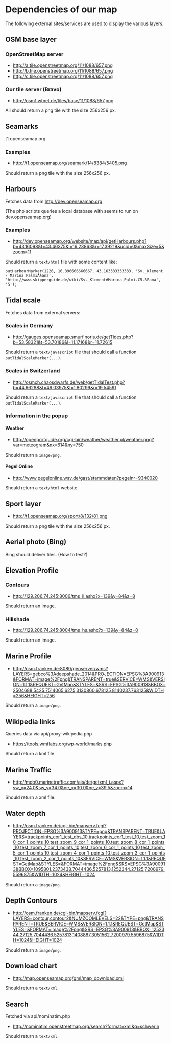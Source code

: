 # Dependencies of our map

The following external sites/services are used to display the various layers.

## OSM base layer

### OpenStreetMap server
- http://a.tile.openstreetmap.org/11/1088/657.png
- http://b.tile.openstreetmap.org/11/1088/657.png
- http://c.tile.openstreetmap.org/11/1088/657.png

### Our tile server (Bravo)
- http://osm1.wtnet.de/tiles/base/11/1088/657.png


All should return a png tile with the size 256x256 px.

## Seamarks
t1.openseamap.org

### Examples
- http://t1.openseamap.org/seamark/14/8384/5405.png

Should return a png tile with the size 256x256 px.

## Harbours

Fetches data from http://dev.openseamap.org

(The php scripts queries a local database with seems to run on dev.openseamap.org)

### Examples
- http://dev.openseamap.org/website/map/api/getHarbours.php?b=43.16098&t=43.46375&l=16.23863&r=17.39219&ucid=0&maxSize=5&zoom=11

Should return a ```text/html``` file with some content like:
```
putHarbourMarker(1226, 16.396666666667, 43.163333333333, 'Sv._Klement - Marina PalmiÅ¾ana', 'http://www.skipperguide.de/wiki/Sv._Klement#Marina_Palmi.C5.BEana', '5');
```

## Tidal scale

Fetches data from external servers:

### Scales in Germany

- http://gauges.openseamap.smurf.noris.de/getTides.php?b=53.58321&t=53.70186&l=11.17168&r=11.72615

Should return a ```text/javascript``` file that should call a function ```putTidalScaleMarker(...)```.

### Scales in Switzerland
- http://osmch.chaosdwarfs.de/web/getTidalTest.php?b=44.66288&t=49.03975&l=1.80299&r=19.54591

Should return a ```text/javascript``` file that should call a function ```putTidalScaleMarker(...)```.

### Information in the popup

#### Weather
- http://openportguide.org/cgi-bin/weather/weather.pl/weather.png?var=meteogram&nx=614&ny=750

Should return a ```image/png```.

#### Pegel Online
- http://www.pegelonline.wsv.de/gast/stammdaten?pegelnr=9340020

Should return a ```text/html``` website.

## Sport layer
- http://t1.openseamap.org/sport/8/132/81.png

Should return a png tile with the size 256x256 px.

## Aerial photo (Bing)
Bing should deliver tiles. (How to test?)

## Elevation Profile

### Contours
- http://129.206.74.245:8006/tms_il.ashx?x=139&y=84&z=8

Should return an image.

### Hillshade
- http://129.206.74.245:8004/tms_hs.ashx?x=139&y=84&z=8

Should return an image.

## Marine Profile
- http://osm.franken.de:8080/geoserver/wms?LAYERS=gebco%3Adeepshade_2014&PROJECTION=EPSG%3A900913&FORMAT=image%2Fpng&TRANSPARENT=true&SERVICE=WMS&VERSION=1.1.1&REQUEST=GetMap&STYLES=&SRS=EPSG%3A900913&BBOX=2504688.5425,7514065.6275,3130860.678125,8140237.763125&WIDTH=256&HEIGHT=256

Should return a ```image/png```.

## Wikipedia links

Queries data via api/proxy-wikipedia.php

- https://tools.wmflabs.org/wp-world/marks.php

Should return a kml file.

## Marine Traffic

- http://mob0.marinetraffic.com/ais/de/getxml_i.aspx?sw_x=24.0&sw_y=34.0&ne_x=30.0&ne_y=39.5&zoom=14

Should return a xml file.

## Water depth

- http://osm.franken.de/cgi-bin/mapserv.fcgi?PROJECTION=EPSG%3A900913&TYPE=png&TRANSPARENT=TRUE&LAYERS=trackpoints_cor1_test_dbs_10,trackpoints_cor1_test_10,test_zoom_10_cor_1_points_10,test_zoom_9_cor_1_points_10,test_zoom_8_cor_1_points_10,test_zoom_7_cor_1_points_10,test_zoom_6_cor_1_points_10,test_zoom_5_cor_1_points_10,test_zoom_4_cor_1_points_10,test_zoom_3_cor_1_points_10,test_zoom_2_cor_1_points_10&SERVICE=WMS&VERSION=1.1.1&REQUEST=GetMap&STYLES=&FORMAT=image%2Fpng&SRS=EPSG%3A900913&BBOX=1095801.2373438,7044436.5257813,1252344.27125,7200979.5596875&WIDTH=1024&HEIGHT=1024

Should return a ```image/png```.

## Depth Contours

- http://osm.franken.de/cgi-bin/mapserv.fcgi?LAYERS=contour,contour2&NUMZOOMLEVELS=22&TYPE=png&TRANSPARENT=TRUE&SERVICE=WMS&VERSION=1.1.1&REQUEST=GetMap&STYLES=&FORMAT=image%2Fpng&SRS=EPSG%3A900913&BBOX=1252344.27125,7044436.5257813,1408887.3051562,7200979.5596875&WIDTH=1024&HEIGHT=1024

Should return a ```image/png```.

## Download chart

- http://map.openseamap.org/gml/map_download.xml

Should return a ```text/xml```.

## Search

Fetched via api/nominatim.php

- http://nominatim.openstreetmap.org/search?format=xml&q=schwerin

Should return a ```text/xml```.
